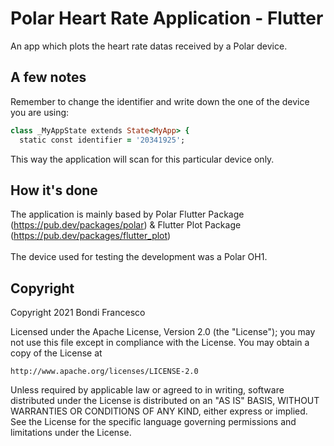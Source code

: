 # Polar Heart Rate Application - Flutter

An app which plots the heart rate datas received by a Polar device.

## A few notes

Remember to change the identifier and write down the one of the device you are using:
```ruby
class _MyAppState extends State<MyApp> {
  static const identifier = '20341925';
```
This way the application will scan for this particular device only.

## How it's done
The application is mainly based by Polar Flutter Package (https://pub.dev/packages/polar) & Flutter Plot Package (https://pub.dev/packages/flutter_plot) <br><br>
The device used for testing the development was a Polar OH1.

## Copyright
Copyright 2021 Bondi Francesco

Licensed under the Apache License, Version 2.0 (the "License");
you may not use this file except in compliance with the License.
You may obtain a copy of the License at

    http://www.apache.org/licenses/LICENSE-2.0

Unless required by applicable law or agreed to in writing, software
distributed under the License is distributed on an "AS IS" BASIS,
WITHOUT WARRANTIES OR CONDITIONS OF ANY KIND, either express or implied.
See the License for the specific language governing permissions and
limitations under the License.

<!--This project is a starting point for a Flutter application.

A few resources to get you started if this is your first Flutter project:

- [Lab: Write your first Flutter app](https://flutter.dev/docs/get-started/codelab)
- [Cookbook: Useful Flutter samples](https://flutter.dev/docs/cookbook)

For help getting started with Flutter, view our
[online documentation](https://flutter.dev/docs), which offers tutorials,
samples, guidance on mobile development, and a full API reference.-->
